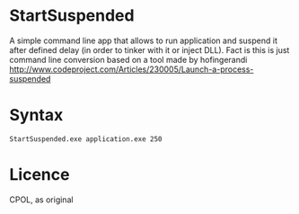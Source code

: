# StartSuspended

A simple command line app that allows to run application and suspend it after defined delay (in order to tinker with it or inject DLL). Fact is this is just command line conversion based on a tool made by hofingerandi http://www.codeproject.com/Articles/230005/Launch-a-process-suspended

# Syntax

`StartSuspended.exe application.exe 250`

# Licence
CPOL, as original
